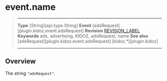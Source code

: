 # event.name

> --------------------- ------------------------------------------------------------------------------------------
> __Type__              [String][api.type.String]
> __Event__             [adsRequest][plugin.kidoz.event.adsRequest]
> __Revision__          [REVISION_LABEL](REVISION_URL)
> __Keywords__          ads, advertising, KIDOZ, adsRequest, name
> __See also__			[adsRequest][plugin.kidoz.event.adsRequest]
>						[kidoz.*][plugin.kidoz]
> --------------------- ------------------------------------------------------------------------------------------

## Overview

The string `"adsRequest"`.
